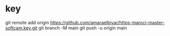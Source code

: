 # key
git remote add origin https://github.com/amaraelbiyar/https-maroci-master-softcam.key.git  git branch -M main  git push -u origin main
